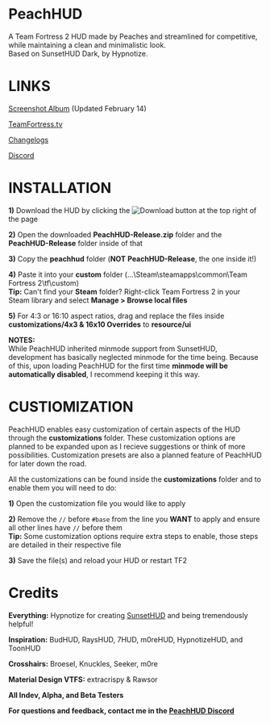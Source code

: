 # PeachHUD
A Team Fortress 2 HUD made by Peaches and streamlined for competitive, while maintaining a clean and minimalistic look.  
Based on SunsetHUD Dark, by Hypnotize.

# LINKS
[Screenshot Album](https://imgur.com/a/j6d9TjP) (Updated February 14)

[TeamFortress.tv](https://www.teamfortress.tv/55139/peachhud)

[Changelogs](https://github.com/PapaPeach/PeachHUD/commits/master/peachhud)

[Discord](https://discord.gg/HyZRVtp)

# INSTALLATION
**1)** Download the HUD by clicking the ![Download](https://i.imgur.com/EjYd8I5.png) button at the top right of the page

**2)** Open the downloaded **PeachHUD-Release.zip** folder and the **PeachHUD-Release** folder inside of that

**3)** Copy the **peachhud** folder (**NOT** **PeachHUD-Release**, the one inside it!)

**4)** Paste it into your **custom** folder (...\Steam\steamapps\common\Team Fortress 2\tf\custom)  
**Tip:** Can't find your **Steam** folder? Right-click Team Fortress 2 in your Steam library and select **Manage > Browse local files**

**5)** For 4:3 or 16:10 aspect ratios, drag and replace the files inside **customizations/4x3 & 16x10 Overrides** to **resource/ui**

**NOTES:**  
While PeachHUD inherited minmode support from SunsetHUD, development has basically neglected minmode for the time being. Because of this, upon loading PeachHUD for the first time **minmode will be automatically disabled**, I recommend keeping it this way.

# CUSTIOMIZATION
PeachHUD enables easy customization of certain aspects of the HUD through the **customizations** folder. These customization options are planned to be expanded upon as I recieve suggestions or think of more possibilities. Customization presets are also a planned feature of PeachHUD for later down the road.

All the customizations can be found inside the **customizations** folder and to enable them you will need to do:

**1)** Open the customization file you would like to apply

**2)** Remove the `//` before `#base` from the line you **WANT** to apply and ensure all other lines have `//` before them  
**Tip:** Some customization options require extra steps to enable, those steps are detailed in their respective file

**3)** Save the file(s) and reload your HUD or restart TF2

# Credits
**Everything:** Hypnotize for creating [SunsetHUD](https://github.com/Hypnootize/Sunset-Hud) and being tremendously helpful!

**Inspiration:** BudHUD, RaysHUD, 7HUD, m0reHUD, HypnotizeHUD, and ToonHUD

**Crosshairs:** Broesel, Knuckles, Seeker, m0re

**Material Design VTFS:** extracrispy & Rawsor

**All Indev, Alpha, and Beta Testers**

**For questions and feedback, contact me in the [PeachHUD Discord](https://discord.gg/HyZRVtp)**
